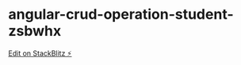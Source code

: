 # angular-crud-operation-student-zsbwhx

[Edit on StackBlitz ⚡️](https://stackblitz.com/edit/angular-crud-operation-student-zsbwhx)